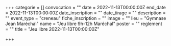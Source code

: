  +++
categorie = []
convocation = ""
date = 2022-11-13T00:00:00Z
end_date = 2022-11-13T00:00:00Z
date_inscription = ""
date_tirage = ""
description = ""
event_type = "creneau"
fiche_inscription = ""
image = ""
lieu = "Gymnase Jean Maréchal"
name = "Jeu libre 9h-12h Maréchal"
poster = ""
reglement = ""
title = "Jeu libre 2022-11-13T00:00:00Z"

+++